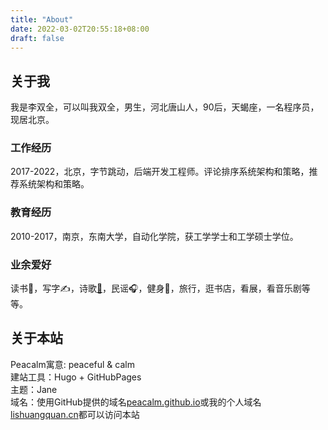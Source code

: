 ```yaml
---
title: "About"
date: 2022-03-02T20:55:18+08:00
draft: false
---
```


## 关于我
我是李双全，可以叫我双全，男生，河北唐山人，90后，天蝎座，一名程序员，现居北京。  

### 工作经历
2017-2022，北京，字节跳动，后端开发工程师。评论排序系统架构和策略，推荐系统架构和策略。

### 教育经历
2010-2017，南京，东南大学，自动化学院，获工学学士和工学硕士学位。

### 业余爱好
读书📖，写字✍️，诗歌[📓](https://muyesq.cn)，民谣🎧，健身💪，旅行，逛书店，看展，看音乐剧等等。

## 关于本站
Peacalm寓意: peaceful & calm  
建站工具：Hugo + GitHubPages  
主题：Jane  
域名：使用GitHub提供的域名[peacalm.github.io](https://peacalm.github.io)或我的个人域名[lishuangquan.cn](https://lishuangquan.cn)都可以访问本站
